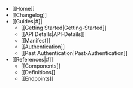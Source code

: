 * [[Home]]
* [[Changelog]]
* [[Guides|#]]
  * [[Getting Started|Getting-Started]]
  * [[API Details|API-Details]]
  * [[Manifest]]
  * [[Authentication]]
  * [[Past Authentication|Past-Authentication]]
* [[References|#]]
  * [[Components]]
  * [[Definitions]]
  * [[Endpoints]]